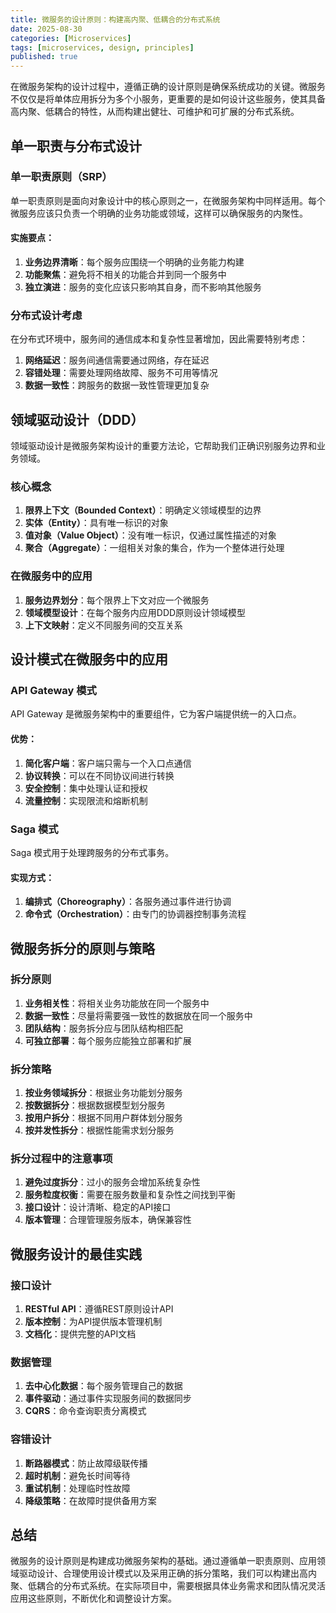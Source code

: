 ```yaml
---
title: 微服务的设计原则：构建高内聚、低耦合的分布式系统
date: 2025-08-30
categories: [Microservices]
tags: [microservices, design, principles]
published: true
---
```


在微服务架构的设计过程中，遵循正确的设计原则是确保系统成功的关键。微服务不仅仅是将单体应用拆分为多个小服务，更重要的是如何设计这些服务，使其具备高内聚、低耦合的特性，从而构建出健壮、可维护和可扩展的分布式系统。

## 单一职责与分布式设计

### 单一职责原则（SRP）

单一职责原则是面向对象设计中的核心原则之一，在微服务架构中同样适用。每个微服务应该只负责一个明确的业务功能或领域，这样可以确保服务的内聚性。

#### 实施要点：

1. **业务边界清晰**：每个服务应围绕一个明确的业务能力构建
2. **功能聚焦**：避免将不相关的功能合并到同一个服务中
3. **独立演进**：服务的变化应该只影响其自身，而不影响其他服务

### 分布式设计考虑

在分布式环境中，服务间的通信成本和复杂性显著增加，因此需要特别考虑：

1. **网络延迟**：服务间通信需要通过网络，存在延迟
2. **容错处理**：需要处理网络故障、服务不可用等情况
3. **数据一致性**：跨服务的数据一致性管理更加复杂

## 领域驱动设计（DDD）

领域驱动设计是微服务架构设计的重要方法论，它帮助我们正确识别服务边界和业务领域。

### 核心概念

1. **限界上下文（Bounded Context）**：明确定义领域模型的边界
2. **实体（Entity）**：具有唯一标识的对象
3. **值对象（Value Object）**：没有唯一标识，仅通过属性描述的对象
4. **聚合（Aggregate）**：一组相关对象的集合，作为一个整体进行处理

### 在微服务中的应用

1. **服务边界划分**：每个限界上下文对应一个微服务
2. **领域模型设计**：在每个服务内应用DDD原则设计领域模型
3. **上下文映射**：定义不同服务间的交互关系

## 设计模式在微服务中的应用

### API Gateway 模式

API Gateway 是微服务架构中的重要组件，它为客户端提供统一的入口点。

#### 优势：
1. **简化客户端**：客户端只需与一个入口点通信
2. **协议转换**：可以在不同协议间进行转换
3. **安全控制**：集中处理认证和授权
4. **流量控制**：实现限流和熔断机制

### Saga 模式

Saga 模式用于处理跨服务的分布式事务。

#### 实现方式：
1. **编排式（Choreography）**：各服务通过事件进行协调
2. **命令式（Orchestration）**：由专门的协调器控制事务流程

## 微服务拆分的原则与策略

### 拆分原则

1. **业务相关性**：将相关业务功能放在同一个服务中
2. **数据一致性**：尽量将需要强一致性的数据放在同一个服务中
3. **团队结构**：服务拆分应与团队结构相匹配
4. **可独立部署**：每个服务应能独立部署和扩展

### 拆分策略

1. **按业务领域拆分**：根据业务功能划分服务
2. **按数据拆分**：根据数据模型划分服务
3. **按用户拆分**：根据不同用户群体划分服务
4. **按并发性拆分**：根据性能需求划分服务

### 拆分过程中的注意事项

1. **避免过度拆分**：过小的服务会增加系统复杂性
2. **服务粒度权衡**：需要在服务数量和复杂性之间找到平衡
3. **接口设计**：设计清晰、稳定的API接口
4. **版本管理**：合理管理服务版本，确保兼容性

## 微服务设计的最佳实践

### 接口设计

1. **RESTful API**：遵循REST原则设计API
2. **版本控制**：为API提供版本管理机制
3. **文档化**：提供完整的API文档

### 数据管理

1. **去中心化数据**：每个服务管理自己的数据
2. **事件驱动**：通过事件实现服务间的数据同步
3. **CQRS**：命令查询职责分离模式

### 容错设计

1. **断路器模式**：防止故障级联传播
2. **超时机制**：避免长时间等待
3. **重试机制**：处理临时性故障
4. **降级策略**：在故障时提供备用方案

## 总结

微服务的设计原则是构建成功微服务架构的基础。通过遵循单一职责原则、应用领域驱动设计、合理使用设计模式以及采用正确的拆分策略，我们可以构建出高内聚、低耦合的分布式系统。在实际项目中，需要根据具体业务需求和团队情况灵活应用这些原则，不断优化和调整设计方案。